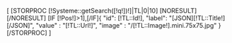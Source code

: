 [
    [STORPROC [!Systeme::getSearch([!q!])!]|TL|0|10]
        [NORESULT]
        [/NORESULT]
[IF [!Pos!]>1],[/IF]{
            "id": [!TL::Id!],
            "label": "[JSON][!TL::Title!][/JSON]",
            "value" : "[!TL::Url!]",
            "image" : "/[!TL::Image!].mini.75x75.jpg"
        }
[/STORPROC]
]
